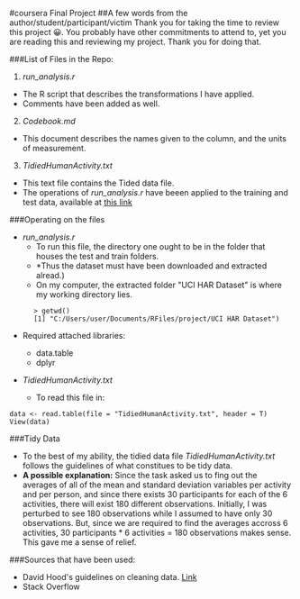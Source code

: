 #coursera
Final Project
##A few words from the author/student/participant/victim
Thank you for taking the time to review this project :grinning:. You probably 
have other commitments to attend to, yet you are reading this and reviewing my 
project.
Thank you for doing that.

###List of Files in the Repo:
1. *run_analysis.r* 
  - The R script that describes the transformations I have applied.
  - Comments have been added as well.
2. *Codebook.md*
  - This document describes the names given to the column, and the units of measurement.
3. *TidiedHumanActivity.txt*
  - This text file contains the Tided data file.
  - The operations of *run_analysis.r* have beeen applied to the training and test data, available at [this link](http://archive.ics.uci.edu/ml/datasets/Human+Activity+Recognition+Using+Smartphones)
  

###Operating on the files
- *run_analysis.r* 
  - To run this file, the directory one ought to be in the folder that houses the test and train folders.
  - *Thus the dataset must have been downloaded and extracted alread.)
  - On my computer, the extracted folder "UCI HAR Dataset" is where my working directory lies.
```
      > getwd()
      [1] "C:/Users/user/Documents/RFiles/project/UCI HAR Dataset")
```
  - Required attached libraries:
    - data.table
    - dplyr
    
- *TidiedHumanActivity.txt*
  - To read this file in:
```
data <- read.table(file = "TidiedHumanActivity.txt", header = T)
View(data)
```
  
###Tidy Data
  - To the best of my ability, the tidied data file *TidiedHumanActivity.txt* follows the guidelines of what constitues to be tidy data.
  - **A possible explanation:** Since the task asked us to fing out the averages of all of the mean and standard deviation variables per activity and per person, and since there exists 30 participants for each of the 6 activities, there will exist 180 different observations. Initially, I was perturbed to see 180 observations while I assumed to have only 30 observations. But, since we are required to find the averages accross 6 activities, 30 participants * 6 activities = 180 observations makes sense. This gave me a sense of relief.
  
###Sources that have been used:
  - David Hood's guidelines on cleaning data. [Link](https://thoughtfulbloke.wordpress.com/2015/09/09/getting-and-cleaning-the-assignment)
  - Stack Overflow
